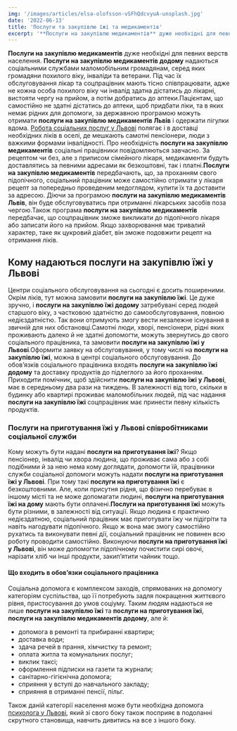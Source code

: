 ```yaml
---
img: '/images/articles/elsa-olofsson-vSFhQdcvyuA-unsplash.jpg'
date: '2022-06-13'
title: 'Послуги та закупівлю їжі та медикаментів'
excerpt: '**Послуги на закупівлю медикаментів** дуже необхідні для певних верств населення. **Послуги на закупівлю медикаментів додому** надаються соціальними службами маломобільним громадянам, серед яких громадяни похилого віку, інваліди та ветерани. Під час їх обслуговування лікар та соцпрацівник мають тісно співпрацювати, адже не кожна особа похилого віку чи інвалід здатна дістатись до лікарні, вистояти чергу на прийом, а потім добратись до аптеки.'
---
```


<!-- ![Послуги на закупівлю їжі](../images/articles/elsa-olofsson-vSFhQdcvyuA-unsplash.jpg "Послуги на приготування їжі додому") 25 квітня 2022 -->

**Послуги на закупівлю медикаментів** дуже необхідні для певних верств населення. **Послуги на закупівлю медикаментів додому** надаються соціальними службами маломобільним громадянам, серед яких громадяни похилого віку, інваліди та ветерани. Під час їх обслуговування лікар та соцпрацівник мають тісно співпрацювати, адже не кожна особа похилого віку чи інвалід здатна дістатись до лікарні, вистояти чергу на прийом, а потім добратись до аптеки.Пацієнтам, що самостійно не здатні дістатись до аптеки, щоб придбати ліки, та в яких немає рідних для допомоги, за державною програмою можуть отримати **послуги на закупівлю медикаментів Львів** і одержати пігулки вдома. [Робота соціальних послуг у Львові](https://pidgorognuy.com.ua) полягає і в доставці необхідних ліків в оселі, де мешкають самотні пенсіонери, люди з важкими формами інвалідності. Про необхідність **послуги на закупівлю медикаментів** соціальні працівники повідомляються завчасно. За рецептом чи без, але з приписом сімейного лікаря, медикаменти будуть доставлятись за певними адресами як безкоштовні, так і платні.**Послуги на закупівлю медикаментів** передбачають, що, за проханням свого підопічного, соціальний працівник може самостійно отримати у лікаря рецепт за попередньо проведеним медоглядом, купити їх та доставити за адресою. Діючи за програмою **послуги на закупівлю медикаментів Львів**, він буде обслуговуватись при отриманні лікарських засобів поза чергою.Також програма **послуги на закупівлю медикаментів** передбачає, що соцпрацівник зможе викликати до підопічного лікаря або записати його на прийом. Якщо захворювання має тривалий характер, таке як цукровий діабет, він зможе подовжити рецепт на отримання ліків.

Кому надаються послуги на закупівлю їжі у Львові
------------------------------------------------

Центри соціального обслуговування на сьогодні є досить поширеними. Окрім ліків, тут можна замовити **послуги на закупівлю їжі**. Це дуже зручно, і **послуги на закупівлю їжі додому** затребувані серед людей старшого віку, з частковою здатністю до самообслуговування, повною недієздатністю. Так вони отримують змогу вести незалежне існування в звичній для них обстановці.Самотні люди, хворі, пенсіонери, рідні яких проживають далеко й не здатні допомогти, можуть звернутись до свого соціального працівника, та замовити **послуги на закупівлю їжі у Львові**.Оформити заявку на обслуговування, у тому числі на **послуги на закупівлю їжі**, можна в центрі соціального обслуговування. До обов’язків соціального працівника входять **послуги на закупівлю їжі додому** та доставку продуктів до підлеглого за його проханням. Приходити помічник, щоб здійснити **послуги на закупівлю їжі у Львові**, має в середньому два рази на тиждень. В залежності від того, скільки в будинку або квартирі проживає маломобільних людей, під час надання **послуги на закупівлю їжі** соцпрацівник має принести певну кількість продуктів.

### Послуги на приготування їжі у Львові співробітниками соціальної служби

Кому можуть бути надані **послуги на приготування їжі**? Якщо пенсіонер, інвалід чи хвора людина, що проживає сама або з собі подібними й за нею нема кому доглядати, допомогти їй, працівники служби соціальної допомоги можуть надати **послуги на приготування їжі у Львові**. При тому такі **послуги на приготування їжі** є безкоштовними. Але, коли присутня рідня, що фізично перебуває в іншому місті та не може допомагати людині, **послуги на приготування їжі на дому** мають бути оплачені.**Послуги на приготування їжі** можуть бути різними, в залежності від ситуації. Якщо людина є практично недієздатною, соціальний працівник має приготувати їжу чи підігріти та навіть нагодувати підопічного. Якщо ж вона має змогу самостійно рухатись та виконувати певні дії, соціальний працівник не повинен всю роботу проводити самостійно. Виконуючи **послуги на приготування їжі у Львові**, він може допомогти підопічному почистити сирі овочі, нарізати хліб чи інші продукти, закип’ятити чайник тощо.

#### Що входить в обов’язки соціального працівника

Соціальна допомога є комплексом заходів, спрямованих на допомогу категоріям суспільства, що її потребують задля покращення життєвого рівня, пристосування до умов соціуму. Таким людям надаються не лише **послуги на закупівлю їжі** та **послуги на приготування їжі**, **послуги на закупівлю медикаментів додому**, але й:

*   допомога в ремонті та прибиранні квартири;
*   доставка води;
*   здача речей в прання, хімчистку та ремонт;
*   оплата житла та комунальних послуг;
*   виклик таксі;
*   оформлення підписки на газети та журнали;
*   санітарно-гігієнічна допомога;
*   сприяння у вступі до навчального закладу;
*   сприяння в отриманні пенсії, пільг.

Також даній категорії населення може бути необхідна допомога [психолога у Львові](#services), який зі свого боку також посприяє в подоланні скрутного становища, навчить дивитись на все з іншого боку.
